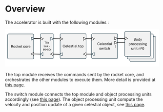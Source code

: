 # Overview

The accelerator is built with the following modules : 

![The celestial accelerator](../assets/image.png)


The top module receives the commands sent by the rocket core, and orchestrates the other modules to execute them. More detail is provided at [this page](celestial-top-module.md).

The switch module connects the top module and object processing units accordingly (see [this page](switch-module.md)). The object processing unit compute the velocity and position update of a given celestial object, see [this page](object-processing-unit.md).
